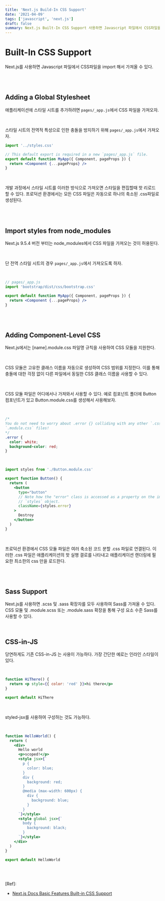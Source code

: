 ```yaml
---
title: 'Next.js Build-In CSS Support'
date: '2021-04-09'
tags: ['javascript', 'next.js']
draft: false
summary: Next.js Built-In CSS Support 사용하면 Javascript 파일에서 CSS파일을 import 해서 가져올 수 있다.
---
```


# Built-In CSS Support

Next.js를 사용하면 Javascript 파일에서 CSS파일을 import 해서 가져올 수 있다. <br />

<br /><br />

## Adding a Global Stylesheet

애플리케이션에 스타일 시트를 추가하려면 `pages/_app.js`에서 CSS 파일을 가져오자. <br />

<br />

스타일 시트의 전역적 특성으로 인한 충돌을 방지하기 위해 `pages/_app.js`에서 가져오자. <br />

```jsx
import '../styles.css'

// This default export is required in a new `pages/_app.js` file.
export default function MyApp({ Component, pageProps }) {
  return <Component {...pageProps} />
}
```

<br />

개발 과정에서 스타일 시트를 이러한 방식으로 가져오면 스타일을 편집할때 핫 리로드 할 수 있다. 프로덕션 환경에서는 모든 CSS 파일은 자동으로 하나의 축소된 .css파일로 생성된다. <br />

<br /><br />

## Import styles from node_modules

Next.js 9.5.4 버전 부터는 node_modules에서 CSS 파일을 가져오는 것이 허용된다. <br />

<br />

단 전역 스타일 시트의 경우 `pages/_app.js`에서 가져오도록 하자. <br />

<br />

```jsx
// pages/_app.js
import 'bootstrap/dist/css/bootstrap.css'

export default function MyApp({ Component, pageProps }) {
  return <Component {...pageProps} />
}
```

<br /><br />

## Adding Component-Level CSS

Next.js에서는 [name].module.css 파일명 규칙을 사용하여 CSS 모듈을 지원한다. <br />

<br />

CSS 모듈은 고유한 클래스 이름을 자동으로 생성하여 CSS 범위를 지정한다. 이를 통해 충돌에 대한 걱정 없이 다른 파일에서 동일한 CSS 클래스 이름을 사용할 수 있다. <br />

<br />

CSS 모듈 파일은 어디에서나 가져와서 사용할 수 있다. 예로 컴포넌트 폴더에 Button 컴포넌트가 있고 Button.module.css를 생성해서 사용해보자. <br />

<br />

```css
/*
You do not need to worry about .error {} colliding with any other `.css` or
`.module.css` files!
*/
.error {
  color: white;
  background-color: red;
}
```

<br />

```jsx
import styles from './Button.module.css'

export function Button() {
  return (
    <button
      type="button"
      // Note how the "error" class is accessed as a property on the imported
      // `styles` object.
      className={styles.error}
    >
      Destroy
    </button>
  )
}
```

<br />

프로덕션 환경에서 CSS 모듈 파일은 여러 축소된 코드 분할 .css 파일로 연결된다. 이러한 .css 파일은 애플리케이션의 핫 실행 결로를 나타내고 애플리케이션 랜더링에 필요한 최소한의 css 만을 로드한다. <br />

<br /><br />

## Sass Support

Next.js를 사용하면 .scss 및 .sass 확장자를 모두 사용하여 Sass를 가져올 수 있다. CSS 모듈 및 .module.scss 또는 .module.sass 확장을 통해 구성 요소 수준 Sass를 사용할 수 있다. <br />

<br />

## CSS-in-JS

당연하게도 기존 CSS-in-JS 는 사용이 가능하다. 가장 간단한 예로는 인라인 스타일이있다. <br />

<br />

```jsx
function HiThere() {
  return <p style={{ color: 'red' }}>hi there</p>
}

export default HiThere
```

<br />

styled-jsx를 사용하여 구성하는 것도 가능하다. <br />

<br />

```jsx
function HelloWorld() {
  return (
    <div>
      Hello world
      <p>scoped!</p>
      <style jsx>{`
        p {
          color: blue;
        }
        div {
          background: red;
        }
        @media (max-width: 600px) {
          div {
            background: blue;
          }
        }
      `}</style>
      <style global jsx>{`
        body {
          background: black;
        }
      `}</style>
    </div>
  )
}

export default HelloWorld
```

<br /><br />

[Ref]:

- [Next.js Docs Basic Features Built-in CSS Support](https://nextjs.org/docs/basic-features/built-in-css-support)

<br /><br /><br />
